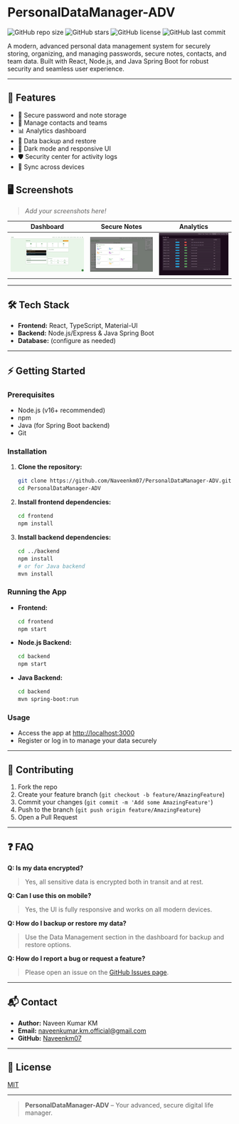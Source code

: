 # PersonalDataManager-ADV

![GitHub repo size](https://img.shields.io/github/repo-size/Naveenkm07/PersonalDataManager-ADV)
![GitHub stars](https://img.shields.io/github/stars/Naveenkm07/PersonalDataManager-ADV?style=social)
![GitHub license](https://img.shields.io/github/license/Naveenkm07/PersonalDataManager-ADV)
![GitHub last commit](https://img.shields.io/github/last-commit/Naveenkm07/PersonalDataManager-ADV)

A modern, advanced personal data management system for securely storing, organizing, and managing passwords, secure notes, contacts, and team data. Built with React, Node.js, and Java Spring Boot for robust security and seamless user experience.

---

## 🚀 Features
- 🔐 Secure password and note storage
- 📝 Manage contacts and teams
- 📊 Analytics dashboard
- 🔄 Data backup and restore
- 🌙 Dark mode and responsive UI
- 🛡️ Security center for activity logs
- 🔗 Sync across devices

## 🖥️ Screenshots

> _Add your screenshots here!_

| Dashboard | Secure Notes | Analytics |
|-----------|-------------|-----------|
| ![Dashboard](screenshort/Screenshot%202025-07-14%20102236.png) | ![Secure Notes](screenshort/Screenshot%202025-07-14%20102318.png) | ![Analytics](screenshort/Screenshot%202025-07-14%20102332.png) |

---

## 🛠️ Tech Stack
- **Frontend:** React, TypeScript, Material-UI
- **Backend:** Node.js/Express & Java Spring Boot
- **Database:** (configure as needed)

---

## ⚡ Getting Started

### Prerequisites
- Node.js (v16+ recommended)
- npm
- Java (for Spring Boot backend)
- Git

### Installation
1. **Clone the repository:**
   ```sh
   git clone https://github.com/Naveenkm07/PersonalDataManager-ADV.git
   cd PersonalDataManager-ADV
   ```
2. **Install frontend dependencies:**
   ```sh
   cd frontend
   npm install
   ```
3. **Install backend dependencies:**
   ```sh
   cd ../backend
   npm install
   # or for Java backend
   mvn install
   ```

### Running the App
- **Frontend:**
  ```sh
  cd frontend
  npm start
  ```
- **Node.js Backend:**
  ```sh
  cd backend
  npm start
  ```
- **Java Backend:**
  ```sh
  cd backend
  mvn spring-boot:run
  ```

### Usage
- Access the app at [http://localhost:3000](http://localhost:3000)
- Register or log in to manage your data securely

---

## 🤝 Contributing
1. Fork the repo
2. Create your feature branch (`git checkout -b feature/AmazingFeature`)
3. Commit your changes (`git commit -m 'Add some AmazingFeature'`)
4. Push to the branch (`git push origin feature/AmazingFeature`)
5. Open a Pull Request

---

## ❓ FAQ

**Q: Is my data encrypted?**
> Yes, all sensitive data is encrypted both in transit and at rest.

**Q: Can I use this on mobile?**
> Yes, the UI is fully responsive and works on all modern devices.

**Q: How do I backup or restore my data?**
> Use the Data Management section in the dashboard for backup and restore options.

**Q: How do I report a bug or request a feature?**
> Please open an issue on the [GitHub Issues page](https://github.com/Naveenkm07/PersonalDataManager-ADV/issues).

---

## 📬 Contact
- **Author:** Naveen Kumar KM
- **Email:** naveenkumar.km.official@gmail.com
- **GitHub:** [Naveenkm07](https://github.com/Naveenkm07)

---

## 📄 License
[MIT](LICENSE)

---

> **PersonalDataManager-ADV** – Your advanced, secure digital life manager.
